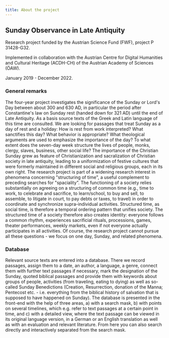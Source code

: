 ```yaml
---
title: About the project
---
```


## Sunday Observance in Late Antiquity

Research project funded by the Austrian Science Fund (FWF), project P 31428-G32.

Implemented in collaboration with the Austrian Centre for Digital Humanities and
Cultural Heritage (ACDH-CH) of the Austrian Academy of Sciences (ÖAW).

January 2019 - December 2022.

### General remarks

The four-year project investigates the significance of the Sunday or Lord's Day
between about 300 and 630 AD, in particular the period after Constantine's law
on Sunday rest (handed down for 321 AD) until the end of Late Antiquity. As a
basis source texts of the Greek and Latin language of this time are consulted.
We are looking for passages that treat Sunday as a day of rest and a holiday:
How is rest from work interpreted? What sanctifies this day? What behavior is
appropriate? What theological arguments are used to emphasize the importance of
the day? To what extent does the seven-day week structure the lives of people,
monks, clergy, slaves, business, other social life? The importance of the
Christian Sunday grew as feature of Christianization and sacralization of
Christian society in late antiquity, leading to a uniformization of festive
cultures that were formerly maintained in different social and religious groups,
each in its own right. The research project is part of a widening research
interest in phenomena concerning "structuring of time", a useful complement to
preceding searches for "spaciality". The functioning of a society relies
substantially on agreeing on a structuring of common time (e.g., time to work,
to celebrate and sacrifice, to learn/school, to buy and sell, to assemble, to
litigate in court, to pay debts or taxes, to travel) in order to coordinate and
synchronize supra-individual activities. Structured time, as social time, is
therefore a temporal ordering pattern that unifies society. The structured time
of a society therefore also creates identity: everyone follows a common rhythm,
experiences sacrificial rituals, processions, games, theater performances,
weekly markets, even if not everyone actually participates in all activities. Of
course, the research project cannot pursue all these questions - we focus on one
day, Sunday, and related phenomena.

### Database

Relevant source texts are entered into a database. There we record passages,
assign them to a date, an author, a language, a genre, connect them with further
text passages if necessary, mark the designation of the Sunday, quoted biblical
passages and provide them with keywords about groups of people, activities (from
traveling, eating to dying) as well as so-called Sunday Benedictions (Creation,
Resurrection, donation of the Manna; Pentecost etc. - i.e. everything from the
biblical history of salvation that is supposed to have happened on Sunday). The
database is presented in the front-end with the help of three areas, a) with a
search mask, b) with points on several timelines, which e.g. refer to text
passages at a certain point in time, and c) with a detailed view, where the text
passage can be viewed in its original language version, in a German or an
English translation as well as with an evaluation and relevant literature. From
here you can also search directly and interactively separated from the search
mask.
